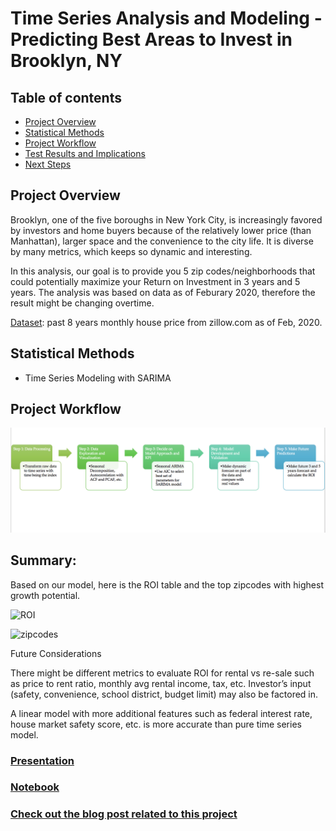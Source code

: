 
# Time Series Analysis and Modeling - Predicting Best Areas to Invest in Brooklyn, NY 


## Table of contents
* [Project Overview](#project-overview)
* [Statistical Methods](#statistical-methods)
* [Project Workflow](#project-workflow)
* [Test Results and Implications](#test-results-and-implications)
* [Next Steps](#next-steps)


## Project Overview

Brooklyn, one of the five boroughs in New York City, is increasingly favored by investors and home buyers because of the relatively lower price (than Manhattan), larger space and the convenience to the city life. It is diverse by many metrics, which keeps so dynamic and interesting.  

In this analysis, our goal is to provide you 5 zip codes/neighborhoods that could potentially maximize your Return on Investment in 3 years and 5 years. The analysis was based on data as of Feburary 2020, therefore the result might be changing overtime. 


[Dataset](https://www.zillow.com/research/data/): past 8 years monthly house price from zillow.com as of Feb, 2020. 


## Statistical Methods

* Time Series Modeling with SARIMA

## Project Workflow

![process](./images/timeseriesmodelprocess.png)


## Summary:

Based on our model, here is the ROI table and the top zipcodes with highest growth potential.

![ROI](.images/ROI.png)

![zipcodes](.images/brooklyn_5_best_zip.JPG)

Future Considerations

There might be different metrics to evaluate ROI for rental vs re-sale such as price to rent ratio, monthly avg rental income, tax, etc. Investor’s input (safety, convenience, school district, budget limit) may also be factored in. 

A linear model with more additional features such as federal interest rate, house market safety score, etc. is more accurate than pure time series model.


### [Presentation](https://github.com/bonniema/House-Price-Prediction-with-Time-Series/blob/master/Brooklyn_House_Price_Time_Series.pptx)

### [Notebook](https://github.com/bonniema/House-Price-Prediction-with-Time-Series/blob/master/TimeSeries_Modeling_Analysis.ipynb)

### [Check out the blog post related to this project](https://towardsdatascience.com/time-series-modeling-with-arima-to-predict-future-house-price-9b180c3bbd2f)







